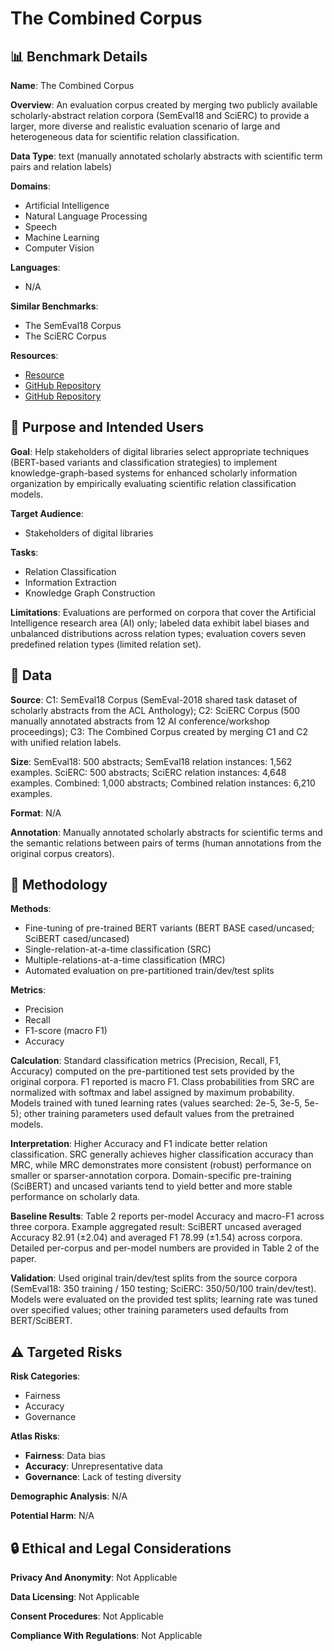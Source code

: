 # The Combined Corpus

## 📊 Benchmark Details

**Name**: The Combined Corpus

**Overview**: An evaluation corpus created by merging two publicly available scholarly-abstract relation corpora (SemEval18 and SciERC) to provide a larger, more diverse and realistic evaluation scenario of large and heterogeneous data for scientific relation classification.

**Data Type**: text (manually annotated scholarly abstracts with scientific term pairs and relation labels)

**Domains**:
- Artificial Intelligence
- Natural Language Processing
- Speech
- Machine Learning
- Computer Vision

**Languages**:
- N/A

**Similar Benchmarks**:
- The SemEval18 Corpus
- The SciERC Corpus

**Resources**:
- [Resource](https://www.orkg.org/orkg/comparison/R38012)
- [GitHub Repository](https://github.com/google-research/bert)
- [GitHub Repository](https://github.com/allenai/scibert)

## 🎯 Purpose and Intended Users

**Goal**: Help stakeholders of digital libraries select appropriate techniques (BERT-based variants and classification strategies) to implement knowledge-graph-based systems for enhanced scholarly information organization by empirically evaluating scientific relation classification models.

**Target Audience**:
- Stakeholders of digital libraries

**Tasks**:
- Relation Classification
- Information Extraction
- Knowledge Graph Construction

**Limitations**: Evaluations are performed on corpora that cover the Artificial Intelligence research area (AI) only; labeled data exhibit label biases and unbalanced distributions across relation types; evaluation covers seven predefined relation types (limited relation set).

## 💾 Data

**Source**: C1: SemEval18 Corpus (SemEval-2018 shared task dataset of scholarly abstracts from the ACL Anthology); C2: SciERC Corpus (500 manually annotated abstracts from 12 AI conference/workshop proceedings); C3: The Combined Corpus created by merging C1 and C2 with unified relation labels.

**Size**: SemEval18: 500 abstracts; SemEval18 relation instances: 1,562 examples. SciERC: 500 abstracts; SciERC relation instances: 4,648 examples. Combined: 1,000 abstracts; Combined relation instances: 6,210 examples.

**Format**: N/A

**Annotation**: Manually annotated scholarly abstracts for scientific terms and the semantic relations between pairs of terms (human annotations from the original corpus creators).

## 🔬 Methodology

**Methods**:
- Fine-tuning of pre-trained BERT variants (BERT BASE cased/uncased; SciBERT cased/uncased)
- Single-relation-at-a-time classification (SRC)
- Multiple-relations-at-a-time classification (MRC)
- Automated evaluation on pre-partitioned train/dev/test splits

**Metrics**:
- Precision
- Recall
- F1-score (macro F1)
- Accuracy

**Calculation**: Standard classification metrics (Precision, Recall, F1, Accuracy) computed on the pre-partitioned test sets provided by the original corpora. F1 reported is macro F1. Class probabilities from SRC are normalized with softmax and label assigned by maximum probability. Models trained with tuned learning rates (values searched: 2e-5, 3e-5, 5e-5); other training parameters used default values from the pretrained models.

**Interpretation**: Higher Accuracy and F1 indicate better relation classification. SRC generally achieves higher classification accuracy than MRC, while MRC demonstrates more consistent (robust) performance on smaller or sparser-annotation corpora. Domain-specific pre-training (SciBERT) and uncased variants tend to yield better and more stable performance on scholarly data.

**Baseline Results**: Table 2 reports per-model Accuracy and macro-F1 across three corpora. Example aggregated result: SciBERT uncased averaged Accuracy 82.91 (±2.04) and averaged F1 78.99 (±1.54) across corpora. Detailed per-corpus and per-model numbers are provided in Table 2 of the paper.

**Validation**: Used original train/dev/test splits from the source corpora (SemEval18: 350 training / 150 testing; SciERC: 350/50/100 train/dev/test). Models were evaluated on the provided test splits; learning rate was tuned over specified values; other training parameters used defaults from BERT/SciBERT.

## ⚠️ Targeted Risks

**Risk Categories**:
- Fairness
- Accuracy
- Governance

**Atlas Risks**:
- **Fairness**: Data bias
- **Accuracy**: Unrepresentative data
- **Governance**: Lack of testing diversity

**Demographic Analysis**: N/A

**Potential Harm**: N/A

## 🔒 Ethical and Legal Considerations

**Privacy And Anonymity**: Not Applicable

**Data Licensing**: Not Applicable

**Consent Procedures**: Not Applicable

**Compliance With Regulations**: Not Applicable
